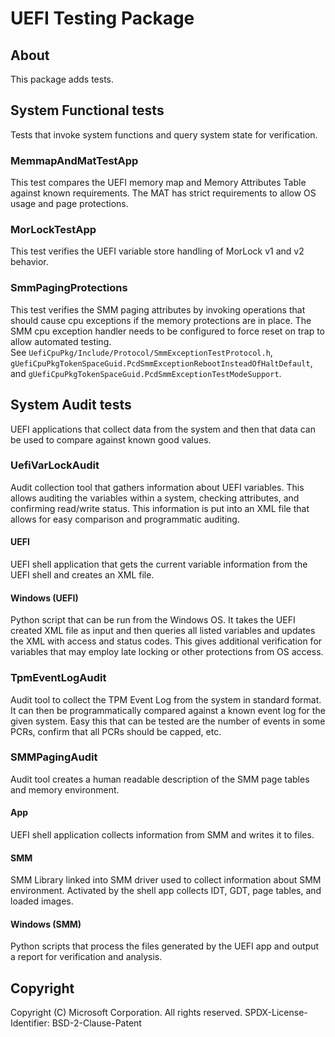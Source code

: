 # UEFI Testing Package

## About

This package adds tests.  

## System Functional tests

Tests that invoke system functions and query system state for verification.

### MemmapAndMatTestApp

This test compares the UEFI memory map and Memory Attributes Table against known
requirements.  The MAT has strict requirements to allow OS usage and page protections.

### MorLockTestApp

This test verifies the UEFI variable store handling of MorLock v1 and v2 behavior.

### SmmPagingProtections

This test verifies the SMM paging attributes by invoking operations that should cause cpu exceptions if the memory protections
are in place.  The SMM cpu exception handler needs to be configured to force reset on trap to allow automated testing.  
See `UefiCpuPkg/Include/Protocol/SmmExceptionTestProtocol.h`, `gUefiCpuPkgTokenSpaceGuid.PcdSmmExceptionRebootInsteadOfHaltDefault`,
and `gUefiCpuPkgTokenSpaceGuid.PcdSmmExceptionTestModeSupport`.

## System Audit tests

UEFI applications that collect data from the system and then that data can be used to
compare against known good values.  

### UefiVarLockAudit

Audit collection tool that gathers information about UEFI variables.  This allows
auditing the variables within a system, checking attributes, and confirming
read/write status.  This information is put into an XML file that allows for
easy comparison and programmatic auditing.  

#### UEFI

UEFI shell application that gets the current variable information from the UEFI
shell and creates an XML file.

#### Windows (UEFI)

Python  script that can be run from the Windows OS.  It takes the UEFI created
XML file as input and then queries all listed variables and updates the XML with
access and status codes.  This gives additional verification for variables that
may employ late locking or other protections from OS access.

### TpmEventLogAudit

Audit tool to collect the TPM Event Log from the system in standard format.  It can
then be programmatically compared against a known event log for the given system.  Easy
this that can be tested are the number of events in some PCRs, confirm that all PCRs
should be capped, etc.  

### SMMPagingAudit

Audit tool creates a human readable description of the SMM page tables and memory environment.

#### App

UEFI shell application collects information from SMM and writes it to files.

#### SMM

SMM Library linked into SMM driver used to collect information about SMM environment.  Activated by the shell app collects
IDT, GDT, page tables, and loaded images.

#### Windows (SMM)

Python scripts that process the files generated by the UEFI app and output a report for verification and analysis.

## Copyright

Copyright (C) Microsoft Corporation. All rights reserved.
SPDX-License-Identifier: BSD-2-Clause-Patent
